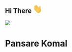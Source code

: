 <h2> Hi There <img src="https://github.com/ABSphreak/ABSphreak/blob/master/gifs/Hi.gif" width="30px"></h2>
<img src="/home/pansare-komal/Downloads/pixel-art-12601_256.gif" width="100px"></h2>
<div align="left" width="50">
</div>


# Pansare Komal
    
    

<!--
Here are some ideas to get you started:

- 🔭 I’m currently working on ...
- 🌱 I’m currently learning ...
- 👯 I’m looking to collaborate on ...
- 🤔 I’m looking for help with ...
- 💬 Ask me about ...
- 📫 How to reach me: ...
- 😄 Pronouns: ...
- ⚡ Fun fact: ...
-->

<!---
Pansarekomal039/Pansarekomal039 is a ✨ special ✨ repository because its `README.md` (this file) appears on your GitHub profile.
You can click the Preview link to take a look at your changes.
--->
